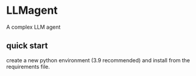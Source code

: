 # LLMagent
A complex LLM agent

## quick start
create a new python environment (3.9 recommended) and install from the requirements file. 
